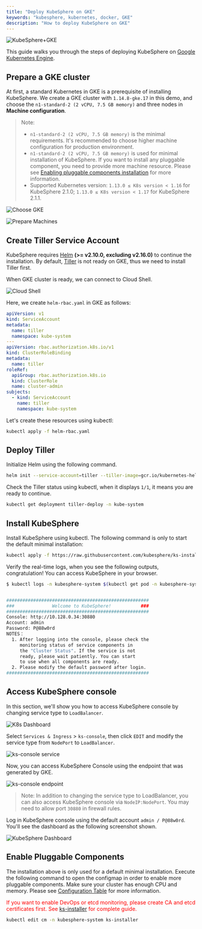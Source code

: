 ```yaml
---
title: "Deploy KubeSphere on GKE"
keywords: "kubesphere, kubernetes, docker, GKE"
description: "How to deploy KubeSphere on GKE"
---
```


![KubeSphere+GKE](https://pek3b.qingstor.com/kubesphere-docs/png/20191123145223.png)

This guide walks you through the steps of deploying KubeSphere on [Google Kubernetes Engine](https://cloud.google.com/kubernetes-engine/).

## Prepare a GKE cluster

At first, a standard Kubernetes in GKE is a prerequisite of installing KubeSphere. We create a GKE cluster with `1.14.8-gke.17` in this demo, and  choose the `n1-standard-2 (2 vCPU, 7.5 GB memory)` and three nodes in **Machine configuration**.

> Note:
>
> - `n1-standard-2 (2 vCPU, 7.5 GB memory)` is the minimal requirements. It's recommended to choose higher machine configuration for production environment.
> - `n1-standard-2 (2 vCPU, 7.5 GB memory)` is used for minimal installation of KubeSphere. If you want to install any pluggable component, you need to provide more machine resource. Please see [Enabling pluggable components installation](../install-on-gke/#enable-pluggable-components) for more information.
> - Supported Kubernetes version: `1.13.0 ≤ K8s version < 1.16` for KubeSphere 2.1.0; `1.13.0 ≤ K8s version < 1.17` for KubeSphere 2.1.1.

![Choose GKE](https://pek3b.qingstor.com/kubesphere-docs/png/20191123120312.png)

![Prepare Machines](https://pek3b.qingstor.com/kubesphere-docs/png/20191123120440.png)

## Create Tiller Service Account

KubeSphere requires [Helm](https://v2.helm.sh/) **(>= v2.10.0, excluding v2.16.0)** to continue the installation. By default, [Tiller](https://v2.helm.sh/) is not ready on GKE, thus we need to install Tiller first.

When GKE cluster is ready, we can connect to Cloud Shell.

![Cloud Shell](https://pek3b.qingstor.com/kubesphere-docs/png/20191123122806.png)

Here, we create `helm-rbac.yaml` in GKE as follows:

```yaml
apiVersion: v1
kind: ServiceAccount
metadata:
  name: tiller
  namespace: kube-system
---
apiVersion: rbac.authorization.k8s.io/v1
kind: ClusterRoleBinding
metadata:
  name: tiller
roleRef:
  apiGroup: rbac.authorization.k8s.io
  kind: ClusterRole
  name: cluster-admin
subjects:
  - kind: ServiceAccount
    name: tiller
    namespace: kube-system
```

Let's create these resources using kubectl:

```bash
kubectl apply -f helm-rbac.yaml
```

## Deploy Tiller

Initialize Helm using the following command.

```bash
helm init --service-account=tiller --tiller-image=gcr.io/kubernetes-helm/tiller:v2.14.1   --history-max 300
```

Check the Tiller status using kubectl, when it displays `1/1`, it means you are ready to continue.

```bash
kubectl get deployment tiller-deploy -n kube-system
```

## Install KubeSphere

Install KubeSphere using kubectl. The following command is only to start the default minimal installation:

```bash
kubectl apply -f https://raw.githubusercontent.com/kubesphere/ks-installer/master/kubesphere-minimal.yaml
```

Verify the real-time logs, when you see the following outputs, congratulation! You can access KubeSphere in your browser.

```bash
$ kubectl logs -n kubesphere-system $(kubectl get pod -n kubesphere-system -l app=ks-install -o jsonpath='{.items[0].metadata.name}') -f


#####################################################
###              Welcome to KubeSphere!           ###
#####################################################
Console: http://10.128.0.34:30880
Account: admin
Password: P@88w0rd
NOTES：
  1. After logging into the console, please check the
     monitoring status of service components in
     the "Cluster Status". If the service is not
     ready, please wait patiently. You can start
     to use when all components are ready.
  2. Please modify the default password after login.
#####################################################
```

## Access KubeSphere console

In this section, we'll show you how to access KubeSphere console by changing service type to `LoadBalancer`.

![K8s Dashboard](https://pek3b.qingstor.com/kubesphere-docs/png/20191123124133.png)

Select `Services & Ingress` > `ks-console`, then click `EDIT` and modify the service type from `NodePort` to `LoadBalancer`.

![ks-console service](https://pek3b.qingstor.com/kubesphere-docs/png/20191123124325.png)

Now, you can access KubeSphere Console using the endpoint that was generated by GKE.

![ks-console endpoint](https://pek3b.qingstor.com/kubesphere-docs/png/20191123124744.png)

> Note: In addition to changing the service type to LoadBalancer, you can also access KubeSphere console via `NodeIP:NodePort`. You may need to allow port `30880` in firewall rules.

Log in KubeSphere console using the default account `admin / P@88w0rd`. You'll see the dashboard as the following screenshot shown.

![KubeSphere Dashboard](https://pek3b.qingstor.com/kubesphere-docs/png/20191123125116.png)

## Enable Pluggable Components

The installation above is only used for a default minimal installation. Execute the following command to open the configmap in order to enable more pluggable components. Make sure your cluster has enough CPU and memory. Please see [Configuration Table](https://github.com/kubesphere/ks-installer/blob/master/README.md#configuration-table) for more information.

<font color=red>If you want to enable DevOps or etcd monitoring, please create CA and etcd certificates first. See [ks-installer](https://github.com/kubesphere/ks-installer/blob/master/README.md) for complete guide.</font>

```bash
kubectl edit cm -n kubesphere-system ks-installer
```
